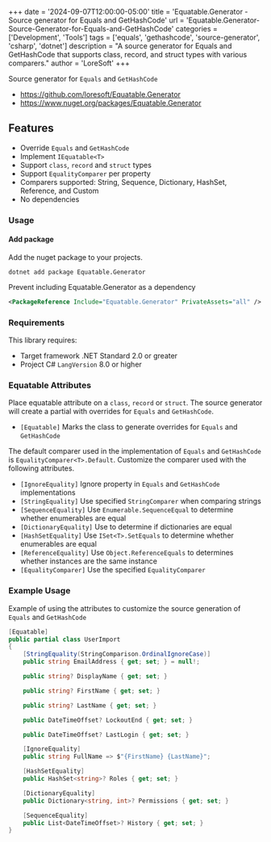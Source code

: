 +++
date = '2024-09-07T12:00:00-05:00'
title = 'Equatable.Generator - Source generator for Equals and GetHashCode'
url = 'Equatable.Generator-Source-Generator-for-Equals-and-GetHashCode'
categories = ['Development', 'Tools']
tags = ['equals', 'gethashcode', 'source-generator', 'csharp', 'dotnet']
description = "A source generator for Equals and GetHashCode that supports class, record, and struct types with various comparers."
author = 'LoreSoft'
+++


Source generator for `Equals` and `GetHashCode`

* <https://github.com/loresoft/Equatable.Generator>
* <https://www.nuget.org/packages/Equatable.Generator>

## Features

* Override `Equals` and `GetHashCode`
* Implement `IEquatable<T>`
* Support `class`, `record` and `struct` types
* Support `EqualityComparer` per property
* Comparers supported: String, Sequence, Dictionary, HashSet, Reference, and Custom
* No dependencies

### Usage

#### Add package

Add the nuget package to your projects.

`dotnet add package Equatable.Generator`

Prevent including Equatable.Generator as a dependency

```xml
<PackageReference Include="Equatable.Generator" PrivateAssets="all" />
```

### Requirements

This library requires:

* Target framework .NET Standard 2.0 or greater
* Project C# `LangVersion` 8.0 or higher

### Equatable Attributes

Place equatable attribute on a `class`, `record` or `struct`.  The source generator will create a partial with overrides for `Equals` and `GetHashCode`.

* `[Equatable]` Marks the class to generate overrides for `Equals` and `GetHashCode`

 The default comparer used in the implementation of `Equals` and `GetHashCode` is `EqualityComparer<T>.Default`.  Customize the comparer used with the following attributes.

* `[IgnoreEquality]` Ignore property in `Equals` and `GetHashCode` implementations
* `[StringEquality]` Use specified `StringComparer` when comparing strings
* `[SequenceEquality]` Use `Enumerable.SequenceEqual` to determine whether enumerables are equal
* `[DictionaryEquality]` Use to determine if dictionaries are equal
* `[HashSetEquality]` Use `ISet<T>.SetEquals` to determine whether enumerables are equal
* `[ReferenceEquality]` Use `Object.ReferenceEquals` to determines whether instances are the same instance
* `[EqualityComparer]` Use the specified `EqualityComparer`

### Example Usage

Example of using the attributes to customize the source generation of `Equals` and `GetHashCode`

``` c#
[Equatable]
public partial class UserImport
{
    [StringEquality(StringComparison.OrdinalIgnoreCase)]
    public string EmailAddress { get; set; } = null!;

    public string? DisplayName { get; set; }

    public string? FirstName { get; set; }

    public string? LastName { get; set; }

    public DateTimeOffset? LockoutEnd { get; set; }

    public DateTimeOffset? LastLogin { get; set; }

    [IgnoreEquality]
    public string FullName => $"{FirstName} {LastName}";

    [HashSetEquality]
    public HashSet<string>? Roles { get; set; }

    [DictionaryEquality]
    public Dictionary<string, int>? Permissions { get; set; }

    [SequenceEquality]
    public List<DateTimeOffset>? History { get; set; }
}
```
